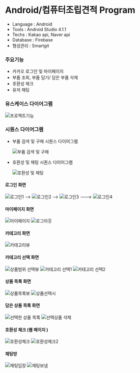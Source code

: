 <!-- -->
# Android/컴퓨터조립견적 Program
- Language : Android
- Tools : Android Studio 4.1.1
- Techs : Kakao api, Naver api
- Database : Firebase
- 형성관리 : Smartgit
### 주요기능
- 카카오 로그인 및 마이페이지
- 부품 조회, 부품 담기/ 담은 부품 삭제
- 호환성 체크
- 유저 채팅 
### 유스케이스 다이어그램
![프로젝트기능](https://user-images.githubusercontent.com/71927210/129297164-dea7fa51-d951-4b61-b20b-cd52653bc179.png)
### 시퀀스 다이어그램
- 부품 검색 및 구매 시퀀스 다이어그램

  ![부품 검색 및 구매](https://user-images.githubusercontent.com/71927210/129298915-8fe49c72-845e-4fb7-9a83-fd035d0039b9.png) 
- 호환성 및 채팅 시퀀스 다이어그램

   ![호환성 및 채팅](https://user-images.githubusercontent.com/71927210/129303047-7ef98c35-4d56-48bd-960f-898e1b23b4ab.png)
#### 로그인 화면
![로그인1](https://user-images.githubusercontent.com/71927210/129303384-bcb0c045-42aa-4e1e-aeff-4dea8e6e2eb6.png) -->
![로그인2](https://user-images.githubusercontent.com/71927210/129303404-feb9c009-e81c-4bad-baec-a0e00970594e.png) -->
![로그인3](https://user-images.githubusercontent.com/71927210/129303409-d269c430-e216-4912-8854-3c59c89ae629.png) ---> 
![로그인4](https://user-images.githubusercontent.com/71927210/129303416-dc0018af-ad8f-47c5-aa05-548ea90f8828.png)
#### 마이페이지 화면
![마이페이지](https://user-images.githubusercontent.com/71927210/129303448-453ad695-5c7d-4284-b4ad-2c8b98fef926.png) 
![로그아웃](https://user-images.githubusercontent.com/71927210/129303666-e891fb09-db84-4136-bfa2-a26e17a2bade.png)    

#### 카테고리 화면
![카테고리뷰](https://user-images.githubusercontent.com/71927210/129303905-c7fc98ea-6e95-4e97-ba0b-78bdf3cd93ec.png)
#### 카테고리 선택 화면
![상품범위 선택뷰](https://user-images.githubusercontent.com/71927210/129303921-3ea72397-5cff-47b0-9d36-7501808a4b48.png)
![카테고리 선택1](https://user-images.githubusercontent.com/71927210/129305172-fca69f6f-3562-4c3b-aa89-385bc241c279.png)
![카테고리 선택2](https://user-images.githubusercontent.com/71927210/129305186-30428366-79d0-455d-a8af-30126397eac1.png)

#### 상품 목록 화면
![상품목록뷰](https://user-images.githubusercontent.com/71927210/129304348-326886a8-8a06-419d-92d4-ae261e536eda.png)
![상품선택시](https://user-images.githubusercontent.com/71927210/129304358-88d8eb8b-e0e2-4ed6-9b3c-149f93182438.png)

#### 담은 상품 목록 화면
![선택한 상품 목록](https://user-images.githubusercontent.com/71927210/129304556-3ed4d29b-5aaa-411b-ae74-ab9153ae0ee9.png)
![선택상품 삭제](https://user-images.githubusercontent.com/71927210/129304572-13e1a764-e7ff-45a8-838d-a37b40ff5a94.png)

#### 호환성 체크 (웹 페이지 )
![호환성체크](https://user-images.githubusercontent.com/71927210/129305339-295faf16-9670-4bf3-bfeb-eab40db59df0.png)
![호환성체크2](https://user-images.githubusercontent.com/71927210/129305368-495c0e74-995b-4432-a113-fdf3d69e058f.png)

#### 채팅방 
![채팅입장](https://user-images.githubusercontent.com/71927210/129304803-3b97f81c-8cea-4ece-b069-b40280149387.png)
![채팅보냄](https://user-images.githubusercontent.com/71927210/129304806-f1a8ffc0-3636-48ac-98b7-bb8b056072a5.png)
